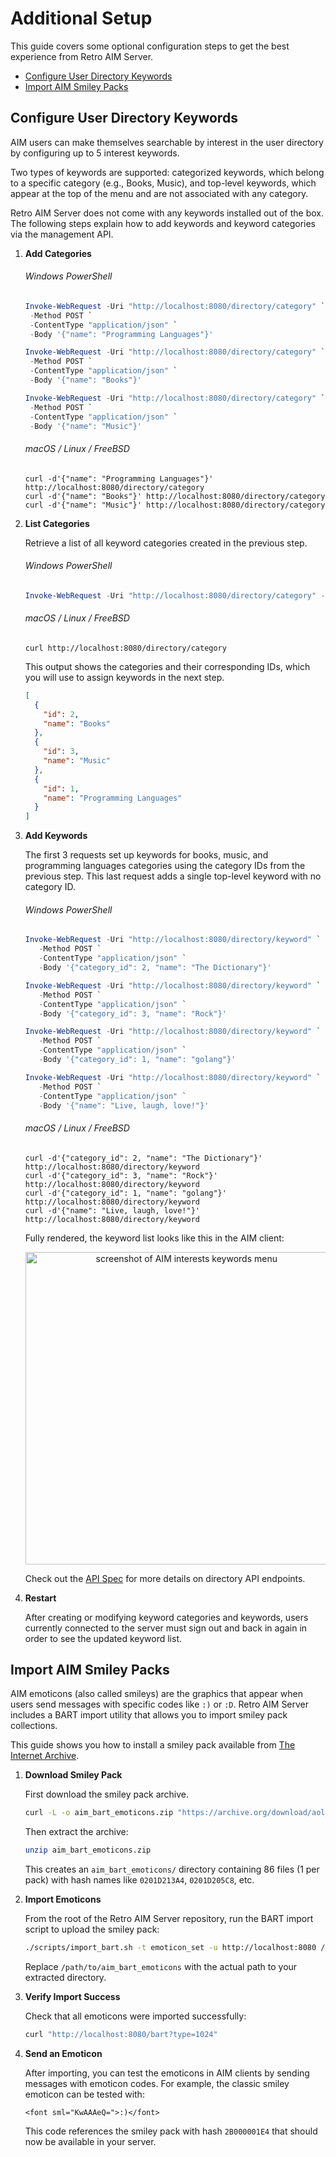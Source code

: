 # Additional Setup

This guide covers some optional configuration steps to get the best experience from Retro AIM Server.

- [Configure User Directory Keywords](#configure-user-directory-keywords)
- [Import AIM Smiley Packs](#import-aim-smiley-packs)

## Configure User Directory Keywords

AIM users can make themselves searchable by interest in the user directory by configuring up to 5 interest keywords.

Two types of keywords are supported: categorized keywords, which belong to a specific category (e.g., Books, Music), and
top-level keywords, which appear at the top of the menu and are not associated with any category.

Retro AIM Server does not come with any keywords installed out of the box. The following steps explain how to add
keywords and keyword categories via the management API.

1. **Add Categories**

   ###### Windows PowerShell

   ```powershell
   Invoke-WebRequest -Uri "http://localhost:8080/directory/category" `
    -Method POST `
    -ContentType "application/json" `
    -Body '{"name": "Programming Languages"}'

   Invoke-WebRequest -Uri "http://localhost:8080/directory/category" `
    -Method POST `
    -ContentType "application/json" `
    -Body '{"name": "Books"}'

   Invoke-WebRequest -Uri "http://localhost:8080/directory/category" `
    -Method POST `
    -ContentType "application/json" `
    -Body '{"name": "Music"}'
   ```

   ###### macOS / Linux / FreeBSD

    ```shell
    curl -d'{"name": "Programming Languages"}' http://localhost:8080/directory/category
    curl -d'{"name": "Books"}' http://localhost:8080/directory/category
    curl -d'{"name": "Music"}' http://localhost:8080/directory/category
    ```

2. **List Categories**

   Retrieve a list of all keyword categories created in the previous step.

   ###### Windows PowerShell

   ```powershell
   Invoke-WebRequest -Uri "http://localhost:8080/directory/category" -Method GET
   ```

   ###### macOS / Linux / FreeBSD

    ```shell
    curl http://localhost:8080/directory/category
    ```

   This output shows the categories and their corresponding IDs, which you will use to assign keywords in the next step.

    ```json
    [
      {
        "id": 2,
        "name": "Books"
      },
      {
        "id": 3,
        "name": "Music"
      },
      {
        "id": 1,
        "name": "Programming Languages"
      }
    ]
    ```

3. **Add Keywords**

   The first 3 requests set up keywords for books, music, and programming languages categories using the category IDs
   from the previous step. This last request adds a single top-level keyword with no category ID.

   ###### Windows PowerShell

   ```powershell
   Invoke-WebRequest -Uri "http://localhost:8080/directory/keyword" `
      -Method POST `
      -ContentType "application/json" `
      -Body '{"category_id": 2, "name": "The Dictionary"}'

   Invoke-WebRequest -Uri "http://localhost:8080/directory/keyword" `
      -Method POST `
      -ContentType "application/json" `
      -Body '{"category_id": 3, "name": "Rock"}'

   Invoke-WebRequest -Uri "http://localhost:8080/directory/keyword" `
      -Method POST `
      -ContentType "application/json" `
      -Body '{"category_id": 1, "name": "golang"}'

   Invoke-WebRequest -Uri "http://localhost:8080/directory/keyword" `
      -Method POST `
      -ContentType "application/json" `
      -Body '{"name": "Live, laugh, love!"}'
   ```

   ###### macOS / Linux / FreeBSD

    ```shell
    curl -d'{"category_id": 2, "name": "The Dictionary"}' http://localhost:8080/directory/keyword
    curl -d'{"category_id": 3, "name": "Rock"}' http://localhost:8080/directory/keyword
    curl -d'{"category_id": 1, "name": "golang"}' http://localhost:8080/directory/keyword
    curl -d'{"name": "Live, laugh, love!"}' http://localhost:8080/directory/keyword
    ```

   Fully rendered, the keyword list looks like this in the AIM client:

    <p align="center">
        <img width="500" alt="screenshot of AIM interests keywords menu" src="https://github.com/user-attachments/assets/f5295867-b74e-4566-879f-dfd81b2aab08">
    </p>

   Check out the [API Spec](../api.yml) for more details on directory API endpoints.

4. **Restart**

   After creating or modifying keyword categories and keywords, users currently connected to the server must sign out
   and back in again in order to see the updated keyword list.

## Import AIM Smiley Packs

AIM emoticons (also called smileys) are the graphics that appear when users send messages with specific codes like `:)`
or `:D`. Retro AIM Server includes a BART import utility that allows you to import smiley pack collections.

This guide shows you how to install a smiley pack available
from [The Internet Archive](https://archive.org/details/aol_instant_messenger_smiley_packs).

1. **Download Smiley Pack**

   First download the smiley pack archive.

   ```bash
   curl -L -o aim_bart_emoticons.zip "https://archive.org/download/aol_instant_messenger_smiley_packs/aim_bart_emoticons.zip"
   ```

   Then extract the archive:

   ```bash
   unzip aim_bart_emoticons.zip
   ```

   This creates an `aim_bart_emoticons/` directory containing 86 files (1 per pack) with hash names like `0201D213A4`,
   `0201D205C8`, etc.

2. **Import Emoticons**

   From the root of the Retro AIM Server repository, run the BART import script to upload the smiley pack:

    ```bash
    ./scripts/import_bart.sh -t emoticon_set -u http://localhost:8080 /path/to/aim_bart_emoticons
    ```

   Replace `/path/to/aim_bart_emoticons` with the actual path to your extracted directory.

3. **Verify Import Success**

   Check that all emoticons were imported successfully:

   ```bash
   curl "http://localhost:8080/bart?type=1024"
   ```

4. **Send an Emoticon**

   After importing, you can test the emoticons in AIM clients by sending messages with emoticon codes. For example, the
   classic smiley emoticon can be tested with:

   ```
   <font sml="KwAAAeQ=">:)</font>
   ```

   This code references the smiley pack with hash `2B000001E4` that should now be available in your server.